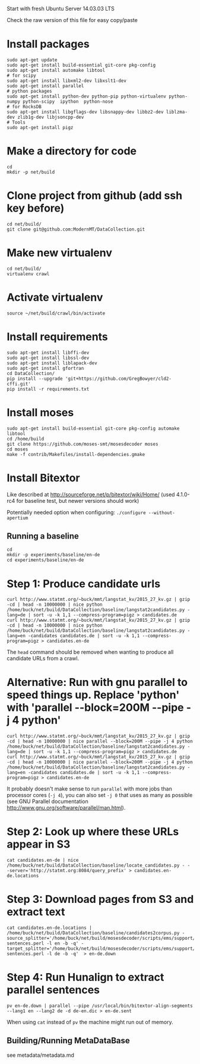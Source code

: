 Start with fresh Ubuntu Server 14.03.03 LTS

Check the raw version of this file for easy copy/paste

# Install packages
```
sudo apt-get update
sudo apt-get install build-essential git-core pkg-config
sudo apt-get install automake libtool
# for scipy
sudo apt-get install libxml2-dev libxslt1-dev
sudo apt-get install parallel
# python packages
sudo apt-get install python-dev python-pip python-virtualenv python-numpy python-scipy  ipython  python-nose
# for RocksDB
sudo apt-get install libgflags-dev libsnappy-dev libbz2-dev liblzma-dev zlib1g-dev libjsoncpp-dev
# Tools
sudo apt-get install pigz
```

# Make a directory for code
```
cd
mkdir -p net/build
```

# Clone project from github (add ssh key before)
```
cd net/build/
git clone git@github.com:ModernMT/DataCollection.git
```

# Make new virtualenv
```
cd net/build/
virtualenv crawl
```

# Activate virtualenv
```
source ~/net/build/crawl/bin/activate
```

# Install requirements
```
sudo apt-get install libffi-dev
sudo apt-get install libssl-dev
sudo apt-get install liblapack-dev
sudo apt-get install gfortran
cd DataCollection/
pip install --upgrade 'git+https://github.com/GregBowyer/cld2-cffi.git'
pip install -r requirements.txt
```

# Install moses
```
sudo apt-get install build-essential git-core pkg-config automake libtool
cd /home/build
git clone https://github.com/moses-smt/mosesdecoder moses
cd moses
make -f contrib/Makefiles/install-dependencies.gmake
```

# Install Bitextor

Like described at http://sourceforge.net/p/bitextor/wiki/Home/ (used 4.1.0-rc4 for baseline test, but newer versions should work)

Potentially needed option when configuring: `./configure --without-apertium`

## Running a baseline ##
```
cd
mkdir -p experiments/baseline/en-de
cd experiments/baseline/en-de
```

# Step 1: Produce candidate urls
```
curl http://www.statmt.org/~buck/mmt/langstat_kv/2015_27_kv.gz | gzip -cd | head -n 10000000 | nice python /home/buck/net/build/DataCollection/baseline/langstat2candidates.py -lang=de | sort -u -k 1,1 --compress-program=pigz > candidates.de
curl http://www.statmt.org/~buck/mmt/langstat_kv/2015_27_kv.gz | gzip -cd | head -n 10000000 | nice python /home/buck/net/build/DataCollection/baseline/langstat2candidates.py -lang=en -candidates candidates.de | sort -u -k 1,1 --compress-program=pigz > candidates.en-de
```
The `head` command should be removed when wanting to produce all candidate URLs from a crawl.

# Alternative: Run with gnu parallel to speed things up. Replace 'python' with 'parallel --block=200M --pipe -j 4 python'
```
curl http://www.statmt.org/~buck/mmt/langstat_kv/2015_27_kv.gz | gzip -cd | head -n 10000000 | nice parallel --block=200M --pipe -j 4 python /home/buck/net/build/DataCollection/baseline/langstat2candidates.py -lang=de | sort -u -k 1,1 --compress-program=pigz > candidates.de
curl http://www.statmt.org/~buck/mmt/langstat_kv/2015_27_kv.gz | gzip -cd | head -n 10000000 | nice parallel --block=200M --pipe -j 4 python /home/buck/net/build/DataCollection/baseline/langstat2candidates.py -lang=en -candidates candidates.de | sort -u -k 1,1 --compress-program=pigz > candidates.en-de
```
It probably doesn't make sense to run `parallel` with more jobs than processor cores (`-j 4`), you can also set `-j 0` that uses as many as possible (see GNU Parallel documentation http://www.gnu.org/software/parallel/man.html).

# Step 2: Look up where these URLs appear in S3
```
cat candidates.en-de | nice /home/buck/net/build/DataCollection/baseline/locate_candidates.py - - -server='http://statmt.org:8084/query_prefix' > candidates.en-de.locations
```

# Step 3: Download pages from S3 and extract text
```
cat candidates.en-de.locations | /home/buck/net/build/DataCollection/baseline/candidates2corpus.py -source_splitter='/home/buck/net/build/mosesdecoder/scripts/ems/support/split-sentences.perl -l en -b -q' -target_splitter='/home/buck/net/build/mosesdecoder/scripts/ems/support/split-sentences.perl -l de -b -q'  > en-de.down
```

# Step 4: Run Hunalign to extract parallel sentences

```
pv en-de.down | parallel --pipe /usr/local/bin/bitextor-align-segments --lang1 en --lang2 de -d de-en.dic > en-de.sent
```
When using `cat` instead of `pv` the machine might run out of memory.


## Building/Running MetaDataBase ##
see metadata/metadata.md
